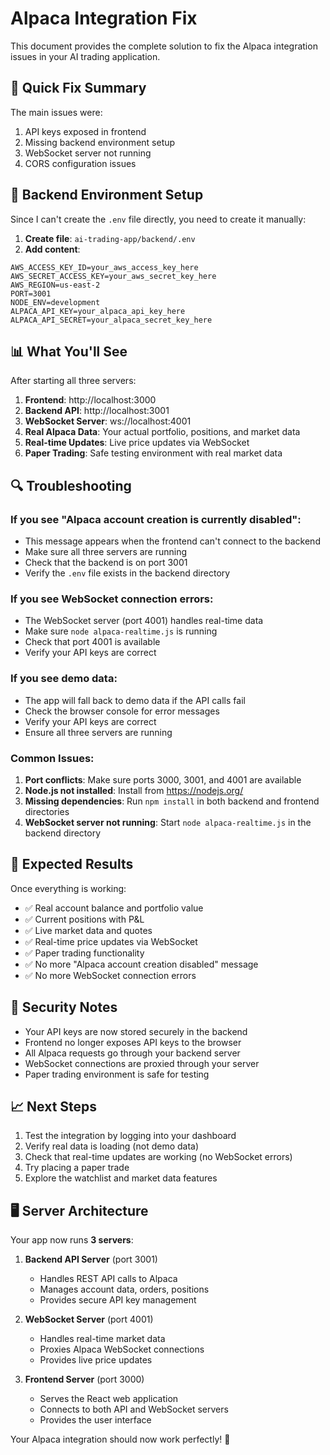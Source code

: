 # Alpaca Integration Fix

This document provides the complete solution to fix the Alpaca integration issues in your AI trading application.

## 🚀 Quick Fix Summary

The main issues were:
1. API keys exposed in frontend
2. Missing backend environment setup
3. WebSocket server not running
4. CORS configuration issues

## 🔧 Backend Environment Setup

Since I can't create the `.env` file directly, you need to create it manually:

1. **Create file**: `ai-trading-app/backend/.env`
2. **Add content**:
```env
AWS_ACCESS_KEY_ID=your_aws_access_key_here
AWS_SECRET_ACCESS_KEY=your_aws_secret_key_here
AWS_REGION=us-east-2
PORT=3001
NODE_ENV=development
ALPACA_API_KEY=your_alpaca_api_key_here
ALPACA_API_SECRET=your_alpaca_secret_key_here
```

## 📊 What You'll See

After starting all three servers:

1. **Frontend**: http://localhost:3000
2. **Backend API**: http://localhost:3001
3. **WebSocket Server**: ws://localhost:4001
4. **Real Alpaca Data**: Your actual portfolio, positions, and market data
5. **Real-time Updates**: Live price updates via WebSocket
6. **Paper Trading**: Safe testing environment with real market data

## 🔍 Troubleshooting

### If you see "Alpaca account creation is currently disabled":
- This message appears when the frontend can't connect to the backend
- Make sure all three servers are running
- Check that the backend is on port 3001
- Verify the `.env` file exists in the backend directory

### If you see WebSocket connection errors:
- The WebSocket server (port 4001) handles real-time data
- Make sure `node alpaca-realtime.js` is running
- Check that port 4001 is available
- Verify your API keys are correct

### If you see demo data:
- The app will fall back to demo data if the API calls fail
- Check the browser console for error messages
- Verify your API keys are correct
- Ensure all three servers are running

### Common Issues:
1. **Port conflicts**: Make sure ports 3000, 3001, and 4001 are available
2. **Node.js not installed**: Install from https://nodejs.org/
3. **Missing dependencies**: Run `npm install` in both backend and frontend directories
4. **WebSocket server not running**: Start `node alpaca-realtime.js` in the backend directory

## 🎯 Expected Results

Once everything is working:
- ✅ Real account balance and portfolio value
- ✅ Current positions with P&L
- ✅ Live market data and quotes
- ✅ Real-time price updates via WebSocket
- ✅ Paper trading functionality
- ✅ No more "Alpaca account creation disabled" message
- ✅ No more WebSocket connection errors

## 🔐 Security Notes

- Your API keys are now stored securely in the backend
- Frontend no longer exposes API keys to the browser
- All Alpaca requests go through your backend server
- WebSocket connections are proxied through your server
- Paper trading environment is safe for testing

## 📈 Next Steps

1. Test the integration by logging into your dashboard
2. Verify real data is loading (not demo data)
3. Check that real-time updates are working (no WebSocket errors)
4. Try placing a paper trade
5. Explore the watchlist and market data features

## 🖥️ Server Architecture

Your app now runs **3 servers**:

1. **Backend API Server** (port 3001)
   - Handles REST API calls to Alpaca
   - Manages account data, orders, positions
   - Provides secure API key management

2. **WebSocket Server** (port 4001)
   - Handles real-time market data
   - Proxies Alpaca WebSocket connections
   - Provides live price updates

3. **Frontend Server** (port 3000)
   - Serves the React web application
   - Connects to both API and WebSocket servers
   - Provides the user interface

Your Alpaca integration should now work perfectly! 🚀 